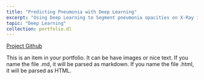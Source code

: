 ```yaml
---
title: "Predicting Pneumonia with Deep Learning"
excerpt: "Using Deep Learning to Segment pneumonia opacities on X-Ray images <br/>"
topic: "Deep Learning"
collection: portfolio.dl
---
```


[Project Github](https://github.com/NetoPedro/DeepLearningProject)

This is an item in your portfolio. It can be have images or nice text. If you name the file .md, it will be parsed as markdown. If you name the file .html, it will be parsed as HTML. 
